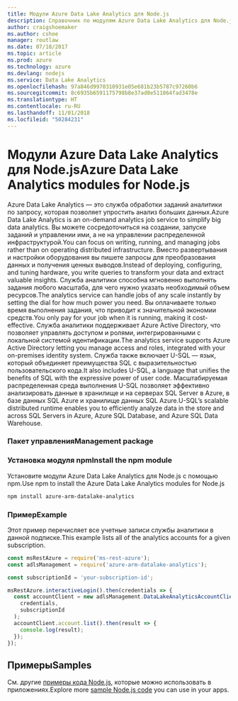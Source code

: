 ```yaml
---
title: Модули Azure Data Lake Analytics для Node.js
description: Справочник по модулям Azure Data Lake Analytics для Node.js
author: craigshoemaker
ms.author: cshoe
manager: routlaw
ms.date: 07/18/2017
ms.topic: article
ms.prod: azure
ms.technology: azure
ms.devlang: nodejs
ms.service: Data Lake Analytics
ms.openlocfilehash: 97a846d9970310931e05e681b23b5787c97260b6
ms.sourcegitcommit: 8c6935b6591175798b8e37ad0e511864fad3478e
ms.translationtype: HT
ms.contentlocale: ru-RU
ms.lasthandoff: 11/01/2018
ms.locfileid: "50284231"
---
```

# <a name="azure-data-lake-analytics-modules-for-nodejs"></a><span data-ttu-id="3d398-103">Модули Azure Data Lake Analytics для Node.js</span><span class="sxs-lookup"><span data-stu-id="3d398-103">Azure Data Lake Analytics modules for Node.js</span></span>

<span data-ttu-id="3d398-104">Azure Data Lake Analytics — это служба обработки заданий аналитики по запросу, которая позволяет упростить анализ больших данных.</span><span class="sxs-lookup"><span data-stu-id="3d398-104">Azure Data Lake Analytics is an on-demand analytics job service to simplify big data analytics.</span></span> <span data-ttu-id="3d398-105">Вы можете сосредоточиться на создании, запуске заданий и управлении ими, а не на управлении распределенной инфраструктурой.</span><span class="sxs-lookup"><span data-stu-id="3d398-105">You can focus on writing, running, and managing jobs rather than on operating distributed infrastructure.</span></span> <span data-ttu-id="3d398-106">Вместо развертывания и настройки оборудования вы пишете запросы для преобразования данных и получения ценных выводов.</span><span class="sxs-lookup"><span data-stu-id="3d398-106">Instead of deploying, configuring, and tuning hardware, you write queries to transform your data and extract valuable insights.</span></span> <span data-ttu-id="3d398-107">Служба аналитики способна мгновенно выполнять задания любого масштаба, для чего нужно указать необходимый объем ресурсов.</span><span class="sxs-lookup"><span data-stu-id="3d398-107">The analytics service can handle jobs of any scale instantly by setting the dial for how much power you need.</span></span> <span data-ttu-id="3d398-108">Вы оплачиваете только время выполнения задания, что приводит к значительной экономии средств.</span><span class="sxs-lookup"><span data-stu-id="3d398-108">You only pay for your job when it is running, making it cost-effective.</span></span> <span data-ttu-id="3d398-109">Служба аналитики поддерживает Azure Active Directory, что позволяет управлять доступом и ролями, интегрированными с локальной системой идентификации.</span><span class="sxs-lookup"><span data-stu-id="3d398-109">The analytics service supports Azure Active Directory letting you manage access and roles, integrated with your on-premises identity system.</span></span> <span data-ttu-id="3d398-110">Служба также включает U-SQL — язык, который объединяет преимущества SQL с выразительностью пользовательского кода.</span><span class="sxs-lookup"><span data-stu-id="3d398-110">It also includes U-SQL, a language that unifies the benefits of SQL with the expressive power of user code.</span></span> <span data-ttu-id="3d398-111">Масштабируемая распределенная среда выполнения U-SQL позволяет эффективно анализировать данные в хранилище и на серверах SQL Server в Azure, в базе данных SQL Azure и хранилище данных SQL Azure.</span><span class="sxs-lookup"><span data-stu-id="3d398-111">U-SQL’s scalable distributed runtime enables you to efficiently analyze data in the store and across SQL Servers in Azure, Azure SQL Database, and Azure SQL Data Warehouse.</span></span>

### <a name="management-package"></a><span data-ttu-id="3d398-112">Пакет управления</span><span class="sxs-lookup"><span data-stu-id="3d398-112">Management package</span></span>

### <a name="install-the-npm-module"></a><span data-ttu-id="3d398-113">Установка модуля npm</span><span class="sxs-lookup"><span data-stu-id="3d398-113">Install the npm module</span></span>

<span data-ttu-id="3d398-114">Установите модули Azure Data Lake Analytics для Node.js с помощью npm.</span><span class="sxs-lookup"><span data-stu-id="3d398-114">Use npm to install the Azure Data Lake Analytics modules for Node.js</span></span>

```bash
npm install azure-arm-datalake-analytics
```

### <a name="example"></a><span data-ttu-id="3d398-115">Пример</span><span class="sxs-lookup"><span data-stu-id="3d398-115">Example</span></span>

<span data-ttu-id="3d398-116">Этот пример перечисляет все учетные записи службы аналитики в данной подписке.</span><span class="sxs-lookup"><span data-stu-id="3d398-116">This example lists all of the analytics accounts for a given subscription.</span></span>

```javascript
const msRestAzure = require('ms-rest-azure');
const adlsManagement = require('azure-arm-datalake-analytics');

const subscriptionId = 'your-subscription-id';

msRestAzure.interactiveLogin().then(credentials => {
  const accountClient = new adlsManagement.DataLakeAnalyticsAccountClient(
    credentials,
    subscriptionId
  );
  accountClient.account.list().then(result => {
    console.log(result);
  });
});
```

## <a name="samples"></a><span data-ttu-id="3d398-117">Примеры</span><span class="sxs-lookup"><span data-stu-id="3d398-117">Samples</span></span>

<span data-ttu-id="3d398-118">См. другие [примеры кода Node.js](https://azure.microsoft.com/resources/samples/?platform=nodejs), которые можно использовать в приложениях.</span><span class="sxs-lookup"><span data-stu-id="3d398-118">Explore more [sample Node.js code](https://azure.microsoft.com/resources/samples/?platform=nodejs) you can use in your apps.</span></span>
